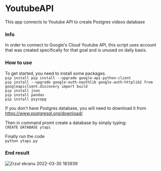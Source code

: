 # YoutubeAPI
This app connects to Youtube API to create Postgres videos database

### Info
In order to connect to Google's Cloud Youtube API, this script uses account that was 
created specifically for that goal and is unused on daily basis.
### How to use
To get started, you need to install some packages.\
`pip install pip install --upgrade google-api-python-client`\
`pip install --upgrade google-auth-oauthlib google-auth-httplib2 from googleapiclient.discovery import build`\
`pip install json`\
`pip install pandas`\
`pip install psycopg`

If you don't have Postgres database, you will need to download it from\
https://www.postgresql.org/download/ 


Then in command promt create a database by simply typing:\
`CREATE DATABASE ytapi`

Finally run the code\
`python ytapi.py`
### End result
![Zrzut ekranu 2022-03-30 183939](https://user-images.githubusercontent.com/68194564/160887203-d5e690e1-891c-4b58-b767-2f67529a89af.png)
